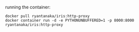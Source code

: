running the container:
```
docker pull ryantanaka/iris:http-proxy
docker container run -d -e PYTHONUNBUFFERED=1 -p 8000:8000 ryantanaka/iris:http-proxy 
```
